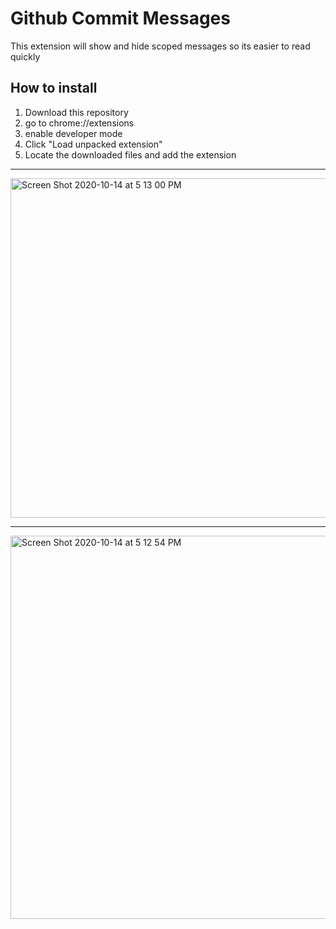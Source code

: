 # Github Commit Messages

This extension will show and hide scoped messages so its easier to read quickly

## How to install
1. Download this repository
2. go to chrome://extensions
3. enable developer mode
4. Click "Load unpacked extension"
5. Locate the downloaded files and add the extension

<hr>

<img width="543" alt="Screen Shot 2020-10-14 at 5 13 00 PM" src="https://user-images.githubusercontent.com/1016365/96058619-8eb73800-0e40-11eb-814c-7b0aaa3c34cc.png">

<hr>

<img width="613" alt="Screen Shot 2020-10-14 at 5 12 54 PM" src="https://user-images.githubusercontent.com/1016365/96058624-94ad1900-0e40-11eb-9b40-151791aa41dd.png">
